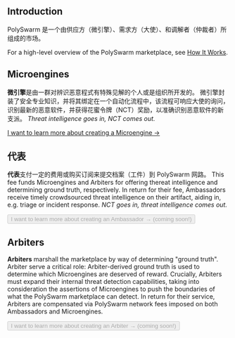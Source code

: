 ## Introduction

PolySwarm 是一个由供应方（微引擎）、需求方（大使）、和调解者（仲裁者）所组成的市场。

For a high-level overview of the PolySwarm marketplace, see [How It Works](https://polyswarm.io/how_it_works/).

## Microengines

**微引擎**是由一群对辨识恶意程式有特殊见解的个人或是组织所开发的。 微引擎封装了安全专业知识，并将其绑定在一个自动化流程中，该流程可响应大使的询问，识别最新的恶意软件，并获得花蜜令牌（NCT）奖励，以准确识别恶意软件的新支派。 *Threat intelligence goes in, NCT comes out.*

[I want to learn more about creating a Microengine →](/concepts-participants-microengine/)

## 代表

**代表**支付一定的费用或购买订阅来提交档案（工件）到 PolySwarm 网路。 This fee funds Microengines and Arbiters for offering thereat intelligence and determining ground truth, respectively. In return for their fee, Ambassadors receive timely crowdsourced threat intelligence on their artifact, aiding in, e.g. triage or incident response. *NCT goes in, threat intelligence comes out.*

<button disabled>I want to learn more about creating an Ambassador → (coming soon!)</button>

## Arbiters

**Arbiters** marshall the marketplace by way of determining "ground truth". Arbiter serve a critical role: Arbiter-derived ground truth is used to determine which Microengines are deserved of reward. Crucially, Arbiters must expand their internal threat detection capabilities, taking into consideration the assertions of Microengines to push the boundaries of what the PolySwarm marketplace can detect. In return for their service, Arbiters are compensated via PolySwarm network fees imposed on both Ambassadors and Microengines.

<button disabled>I want to learn more about creating an Arbiter → (coming soon!)</button>
